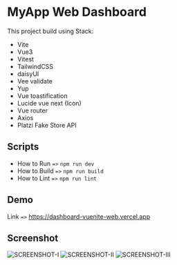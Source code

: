 # MyApp Web Dashboard

This project build using Stack:

- Vite
- Vue3
- Vitest
- TailwindCSS
- daisyUI
- Vee validate
- Yup
- Vue toastification
- Lucide vue next (Icon)
- Vue router
- Axios
- Platzi Fake Store API

## Scripts

- How to Run `=>` `npm run dev`
- How to Build `=>` `npm run build`
- How to Lint `=>` `npm run lint`

## Demo

Link `=>` https://dashboard-vuenite-web.vercel.app

## Screenshot

![SCREENSHOT-I](https://github.com/alpredovandy/dashboard-web/blob/master/src/assets/screenshot-1.png?raw=true)
![SCREENSHOT-II](https://github.com/alpredovandy/dashboard-web/blob/master/src/assets/screenshot-2.png?raw=true)
![SCREENSHOT-III](https://github.com/alpredovandy/dashboard-web/blob/master/src/assets/screenshot-3.png?raw=true)
